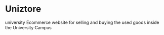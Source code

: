 # Uniztore
university Ecommerce website for selling and buying the used goods inside the University Campus
